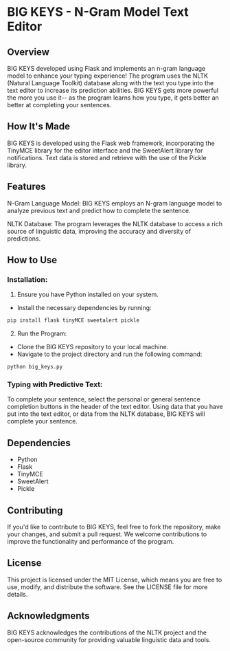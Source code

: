 # BIG KEYS - N-Gram Model Text Editor
## Overview
BIG KEYS developed using Flask and implements an n-gram language model to enhance your typing experience!
The program uses the NLTK (Natural Language Toolkit) database along with the text you type into the text editor to increase its prediction abilities. 
BIG KEYS gets more powerful the more you use it-- as the program learns how you type, it gets better an better at completing your sentences. 

## How It's Made
BIG KEYS is developed using the Flask web framework, incorporating the TinyMCE library for the editor interface and the SweetAlert library for notifications. Text data is stored and retrieve with the use of the Pickle library.

## Features
N-Gram Language Model: BIG KEYS employs an N-gram language model to analyze previous text and predict how to complete the sentence.

NLTK Database: The program leverages the NLTK database to access a rich source of linguistic data, improving the accuracy and diversity of predictions.


## How to Use
### Installation:

1. Ensure you have Python installed on your system.
- Install the necessary dependencies by running:

```bash
pip install flask tinyMCE sweetalert pickle
```

2. Run the Program:

- Clone the BIG KEYS repository to your local machine.
- Navigate to the project directory and run the following command:

```bash
python big_keys.py
```

### Typing with Predictive Text:

To complete your sentence, select the personal or general sentence completion buttons in the header of the text editor. Using data that you have put into the text editor, or data from the NLTK database, BIG KEYS will complete your sentence. 

## Dependencies
- Python
- Flask
- TinyMCE
- SweetAlert
- Pickle

## Contributing
If you'd like to contribute to BIG KEYS, feel free to fork the repository, make your changes, and submit a pull request. We welcome contributions to improve the functionality and performance of the program.

## License
This project is licensed under the MIT License, which means you are free to use, modify, and distribute the software. See the LICENSE file for more details.

## Acknowledgments
BIG KEYS acknowledges the contributions of the NLTK project and the open-source community for providing valuable linguistic data and tools.
